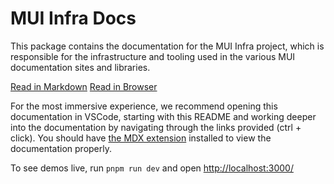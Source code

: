 # MUI Infra Docs

This package contains the documentation for the MUI Infra project, which is responsible for the infrastructure and tooling used in the various MUI documentation sites and libraries.

[Read in Markdown](./app/(shared)/page.mdx)
[Read in Browser](https://infra.mui.com)

For the most immersive experience, we recommend opening this documentation in VSCode, starting with this README and working deeper into the documentation by navigating through the links provided (ctrl + click). You should have [the MDX extension](https://marketplace.visualstudio.com/items?itemName=unifiedjs.vscode-mdx) installed to view the documentation properly.

To see demos live, run `pnpm run dev` and open <http://localhost:3000/>
